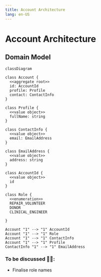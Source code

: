 ```yaml
---
title: Account Architecture
lang: en-US
---
```


# Account Architecture

## Domain Model

```mermaid
classDiagram

class Account {
  <<aggregate root>>
  id: AccountId
  profile: Profile
  contact: ContactInfo
}

class Profile {
  <<value object>>
  fullName: string
}

class ContactInfo {
  <<value object>>
  email: EmailAddress
}

class EmailAddress {
  <<value object>>
  address: string
}

class AccountId {
  <<value object>>
  id
}

class Role {
  <<enumeration>>
  REPAIR_VOLUNTEER
  DONOR
  CLINICAL_ENGINEER

}

Account "1" --> "1" AccountId
Account "1" --> "1" Role
Account "1" --> "1" ContactInfo
Account "1" --> "1" Profile
ContactInfo "1" --> "1" EmailAddress
```

### To be discussed 🚧🚧:

- Finalise role names
